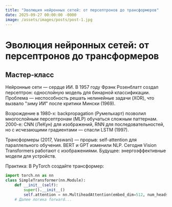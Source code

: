 ```yaml
---
title: "Эволюция нейронных сетей: от персептронов до трансформеров"
date: 2025-09-27 00:00:00 -0000
image: /assets/images/posts/post-1.jpg
---
```

# Эволюция нейронных сетей: от персептронов до трансформеров

## Мастер-класс

Нейронные сети — сердце ИИ. В 1957 году Фрэнк Розенблатт создал персептрон: однослойную модель для бинарной классификации. Проблема — неспособность решать нелинейные задачи (XOR), что вызвало "зиму ИИ" после критики Мински (1969).

Возрождение в 1980-х: backpropagation (Румельхарт) позволил многослойным персептронам (MLP) обучаться сложным паттернам. 2000-е: CNN (ЛеКун) для изображений, RNN для последовательностей, но с исчезающими градиентами — спасли LSTM (1997).

Трансформеры (2017, Vaswani) — прорыв: self-attention для параллельного обучения. BERT и GPT изменили NLP. Сегодня Vision Transformers работают с изображениями. Будущее: энергоэффективные модели для устройств.

Практика: В PyTorch создайте трансформер:
```python
import torch.nn as nn
class SimpleTransformer(nn.Module):
    def __init__(self):
        super().__init__()
        self.attention = nn.MultiheadAttention(embed_dim=512, num_heads=8)
    # Далее логика forward...
